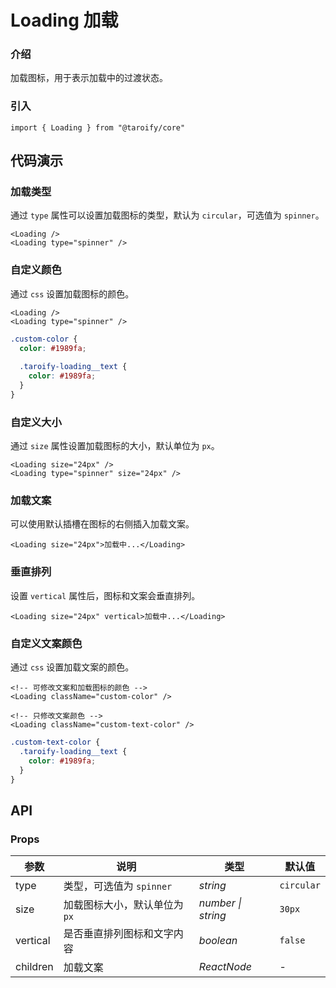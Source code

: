 # Loading 加载

### 介绍

加载图标，用于表示加载中的过渡状态。

### 引入

```tsx
import { Loading } from "@taroify/core"
```

## 代码演示

### 加载类型

通过 `type` 属性可以设置加载图标的类型，默认为 `circular`，可选值为 `spinner`。

```tsx
<Loading />
<Loading type="spinner" />
```

### 自定义颜色

通过 `css` 设置加载图标的颜色。

```tsx
<Loading />
<Loading type="spinner" />
```

```scss
.custom-color {
  color: #1989fa;
  
  .taroify-loading__text {
    color: #1989fa;
  }
}
```

### 自定义大小

通过 `size` 属性设置加载图标的大小，默认单位为 `px`。

```tsx
<Loading size="24px" />
<Loading type="spinner" size="24px" />
```

### 加载文案

可以使用默认插槽在图标的右侧插入加载文案。

```tsx
<Loading size="24px">加载中...</Loading>
```

### 垂直排列

设置 `vertical` 属性后，图标和文案会垂直排列。

```tsx
<Loading size="24px" vertical>加载中...</Loading>
```

### 自定义文案颜色

通过 `css` 设置加载文案的颜色。

```tsx
<!-- 可修改文案和加载图标的颜色 -->
<Loading className="custom-color" />

<!-- 只修改文案颜色 -->
<Loading className="custom-text-color" />
```

```scss
.custom-text-color {
  .taroify-loading__text {
    color: #1989fa;
  }
}
```

## API

### Props

| 参数       | 说明                          | 类型               | 默认值     |
| ---------- | ----------------------------- | ------------------ | ---------- |
| type       | 类型，可选值为 `spinner`      | _string_           | `circular` |
| size       | 加载图标大小，默认单位为 `px` | _number \| string_ | `30px`     |
| vertical   | 是否垂直排列图标和文字内容    | _boolean_          | `false`    |
| children   | 加载文案    | _ReactNode_          | -    |
